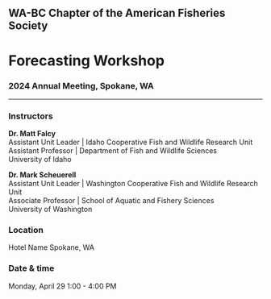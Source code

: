 ## WA-BC Chapter of the American Fisheries Society

# Forecasting Workshop

### 2024 Annual Meeting, Spokane, WA

***

### Instructors

**Dr. Matt Falcy**   
Assistant Unit Leader | Idaho Cooperative Fish and Wildlife Research Unit  
Assistant Professor | Department of Fish and Wildlife Sciences  
University of Idaho


**Dr. Mark Scheuerell**   
Assistant Unit Leader | Washington Cooperative Fish and Wildlife Research Unit  
Associate Professor | School of Aquatic and Fishery Sciences  
University of Washington


### Location

Hotel Name
Spokane, WA

### Date & time

Monday, April 29
1:00 - 4:00 PM
